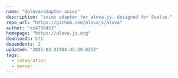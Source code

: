 ```yaml
---
name: "@alova/adapter-axios"
description: "axios adapter for alova.js, designed for Svelte."
repo_url: "https://github.com/alovajs/alova"
author: "zz4780452"
homepage: "https://alova.js.org"
downloads: 571
dependents: 2
updated: "2025-02-21T04:45:39.825Z"
tags: 
  - integration
  - server
---
```

